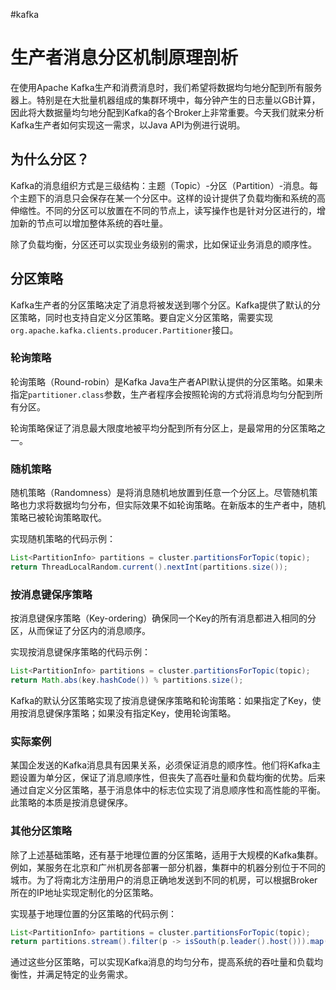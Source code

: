 #kafka
# 生产者消息分区机制原理剖析

在使用Apache Kafka生产和消费消息时，我们希望将数据均匀地分配到所有服务器上。特别是在大批量机器组成的集群环境中，每分钟产生的日志量以GB计算，因此将大数据量均匀地分配到Kafka的各个Broker上非常重要。今天我们就来分析Kafka生产者如何实现这一需求，以Java API为例进行说明。

## 为什么分区？

Kafka的消息组织方式是三级结构：主题（Topic）-分区（Partition）-消息。每个主题下的消息只会保存在某一个分区中。这样的设计提供了负载均衡和系统的高伸缩性。不同的分区可以放置在不同的节点上，读写操作也是针对分区进行的，增加新的节点可以增加整体系统的吞吐量。

除了负载均衡，分区还可以实现业务级别的需求，比如保证业务消息的顺序性。

## 分区策略

Kafka生产者的分区策略决定了消息将被发送到哪个分区。Kafka提供了默认的分区策略，同时也支持自定义分区策略。要自定义分区策略，需要实现`org.apache.kafka.clients.producer.Partitioner`接口。

### 轮询策略

轮询策略（Round-robin）是Kafka Java生产者API默认提供的分区策略。如果未指定`partitioner.class`参数，生产者程序会按照轮询的方式将消息均匀分配到所有分区。

轮询策略保证了消息最大限度地被平均分配到所有分区上，是最常用的分区策略之一。

### 随机策略

随机策略（Randomness）是将消息随机地放置到任意一个分区上。尽管随机策略也力求将数据均匀分布，但实际效果不如轮询策略。在新版本的生产者中，随机策略已被轮询策略取代。

实现随机策略的代码示例：
```java
List<PartitionInfo> partitions = cluster.partitionsForTopic(topic);
return ThreadLocalRandom.current().nextInt(partitions.size());
```

### 按消息键保序策略

按消息键保序策略（Key-ordering）确保同一个Key的所有消息都进入相同的分区，从而保证了分区内的消息顺序。

实现按消息键保序策略的代码示例：
```java
List<PartitionInfo> partitions = cluster.partitionsForTopic(topic);
return Math.abs(key.hashCode()) % partitions.size();
```

Kafka的默认分区策略实现了按消息键保序策略和轮询策略：如果指定了Key，使用按消息键保序策略；如果没有指定Key，使用轮询策略。

### 实际案例

某国企发送的Kafka消息具有因果关系，必须保证消息的顺序性。他们将Kafka主题设置为单分区，保证了消息顺序性，但丧失了高吞吐量和负载均衡的优势。后来通过自定义分区策略，基于消息体中的标志位实现了消息顺序性和高性能的平衡。此策略的本质是按消息键保序。

### 其他分区策略

除了上述基础策略，还有基于地理位置的分区策略，适用于大规模的Kafka集群。例如，某服务在北京和广州机房各部署一部分机器，集群中的机器分别位于不同的城市。为了将南北方注册用户的消息正确地发送到不同的机房，可以根据Broker所在的IP地址实现定制化的分区策略。

实现基于地理位置的分区策略的代码示例：
```java
List<PartitionInfo> partitions = cluster.partitionsForTopic(topic);
return partitions.stream().filter(p -> isSouth(p.leader().host())).map(PartitionInfo::partition).findAny().get();
```

通过这些分区策略，可以实现Kafka消息的均匀分布，提高系统的吞吐量和负载均衡性，并满足特定的业务需求。